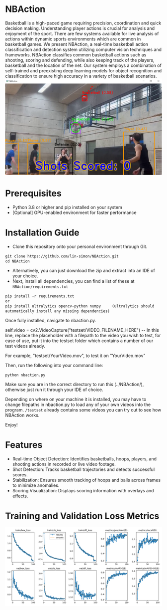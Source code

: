 # NBAction
Basketball is a high-paced game requiring precision, coordination and quick decision making. Understanding player actions is crucial for analysis and enjoyment of the sport. There are few systems available for live analysis of actions within dynamic sports environments which are common in basketball games. We present NBAction, a real-time basketball action classification and detection system utilizing computer vision techniques and frameworks. NBAction classifies common basketball actions such as shooting, scoring and defending, while also keeping track of the players, basketball and the location of the net. Our system employs a combination of self-trained and preexisting deep learning models for object recognition and classification to ensure high accuracy in a variety of basketball scenarios.
![NBAction](https://github.com/lin-simon/NBAction/blob/main/assets/ui.png?raw=true)

# Prerequisites
- Python 3.8 or higher and pip installed on your system
- [Optional] GPU-enabled environment for faster performance

# Installation Guide
- Clone this repository onto your personal environment through Git.
```
git clone https://github.com/lin-simon/NBAction.git
cd NBAction
```
- Alternatively, you can just download the zip and extract into an IDE of your choice.
- Next, install all dependencies, you can find a list of these at ```NBAction/requirements.txt```
```
pip install -r requirements.txt
or
pip install ultralytics opencv-python numpy     (ultralytics should automatically install any missing dependencies)
```
Once fully installed, navigate to nbaction.py.

self.video = cv2.VideoCapture("testset/VIDEO_FILENAME_HERE") -- In this line, replace the placeholder with a filepath to the video you wish to test, for ease of use, put it into the testset folder which contains a number of our test videos already.

For example, "testset/YourVideo.mov", to test it on "YourVideo.mov"

Then, run the following into your command line:
```
python nbaction.py 
```
Make sure you are in the correct directory to run this (../NBAction/), otherwise just run it through your IDE of choice.

Depending on where on your machine it is installed, you may have to change filepaths in nbaction.py to load any of your own videos into the program. ```/testset``` already contains some videos you can try out to see how NBAction works.

Enjoy!


# Features
- Real-time Object Detection: Identifies basketballs, hoops, players, and shooting actions in recorded or live video footage.
- Shot Detection: Tracks basketball trajectories and detects successful scores.
- Stabilization: Ensures smooth tracking of hoops and balls across frames to minimize anomalies.
- Scoring Visualization: Displays scoring information with overlays and effects.

# Training and Validation Loss Metrics
![Results](https://github.com/lin-simon/NBAction/blob/main/assets/results.png?raw=true)
